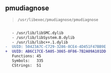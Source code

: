 ## pmudiagnose

> `/usr/libexec/pmudiagnose/pmudiagnose`

```diff

   - /usr/lib/libSMC.dylib
   - /usr/lib/libSystem.B.dylib
   - /usr/lib/libc++.1.dylib
-  UUID: 50423A7C-C729-3286-8CE4-4D451F47BB9E
+  UUID: AB6C17CE-5A05-3865-8F86-7B2A09A101DD
   Functions: 45
   Symbols:   335
   CStrings:  51

```
